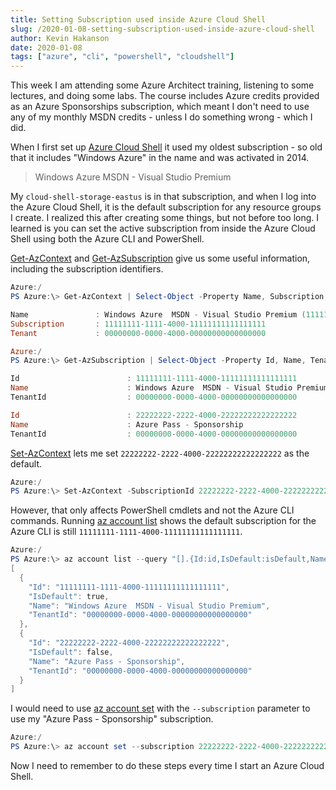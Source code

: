 ```yaml
---
title: Setting Subscription used inside Azure Cloud Shell
slug: /2020-01-08-setting-subscription-used-inside-azure-cloud-shell
author: Kevin Hakanson
date: 2020-01-08
tags: ["azure", "cli", "powershell", "cloudshell"]
---
```

This week I am attending some Azure Architect training, listening to some lectures, and doing some labs.  The course includes Azure credits provided as an Azure Sponsorships subscription, which meant I don't need to use any of my monthly MSDN credits - unless I do something wrong - which I did.

When I first set up [Azure Cloud Shell](https://shell.azure.com/) it used my oldest subscription - so old that it includes "Windows Azure" in the name and was activated in 2014.

> Windows Azure  MSDN - Visual Studio Premium

My `cloud-shell-storage-eastus` is in that subscription, and when I log into the Azure Cloud Shell, it is the default subscription for any resource groups I create.  I realized this after creating some things, but not before too long.  I learned is you can set the active subscription from inside the Azure Cloud Shell using both the Azure CLI and PowerShell.

[Get-AzContext](https://docs.microsoft.com/en-us/powershell/module/az.accounts/get-azcontext?view=azps-3.3.0) and [Get-AzSubscription](https://docs.microsoft.com/en-us/powershell/module/az.accounts/get-azsubscription?view=azps-3.3.0) give us some useful information, including the subscription identifiers.

```powershell
Azure:/
PS Azure:\> Get-AzContext | Select-Object -Property Name, Subscription, Tenant | Format-List

Name               : Windows Azure  MSDN - Visual Studio Premium (11111111-1111-4000-11111111111111111) - MSI@50342
Subscription       : 11111111-1111-4000-11111111111111111
Tenant             : 00000000-0000-4000-00000000000000000

Azure:/
PS Azure:\> Get-AzSubscription | Select-Object -Property Id, Name, TenantId | Format-List

Id                        : 11111111-1111-4000-11111111111111111
Name                      : Windows Azure  MSDN - Visual Studio Premium
TenantId                  : 00000000-0000-4000-00000000000000000

Id                        : 22222222-2222-4000-22222222222222222
Name                      : Azure Pass - Sponsorship
TenantId                  : 00000000-0000-4000-00000000000000000
```
[Set-AzContext](https://docs.microsoft.com/en-us/powershell/module/az.accounts/set-azcontext?view=azps-3.3.0) lets me set `22222222-2222-4000-22222222222222222` as the default.

```powershell
Azure:/
PS Azure:\> Set-AzContext -SubscriptionId 22222222-2222-4000-22222222222222222
```

However, that only affects PowerShell cmdlets and not the Azure CLI commands.  Running [az account list](https://docs.microsoft.com/en-us/cli/azure/account?view=azure-cli-latest#az-account-list) shows the default subscription for the Azure CLI is still `11111111-1111-4000-11111111111111111`.

```powershell
Azure:/
PS Azure:\> az account list --query "[].{Id:id,IsDefault:isDefault,Name:name,TenantId:tenantId}"
[
  {
    "Id": "11111111-1111-4000-11111111111111111",
    "IsDefault": true,
    "Name": "Windows Azure  MSDN - Visual Studio Premium",
    "TenantId": "00000000-0000-4000-00000000000000000"
  },
  {
    "Id": "22222222-2222-4000-22222222222222222",
    "IsDefault": false,
    "Name": "Azure Pass - Sponsorship",
    "TenantId": "00000000-0000-4000-00000000000000000"
  }
]
```

I would need to use [az account set](https://docs.microsoft.com/en-us/cli/azure/account?view=azure-cli-latest#az-account-set) with the `--subscription` parameter to use my "Azure Pass - Sponsorship" subscription.

```powershell
Azure:/
PS Azure:\> az account set --subscription 22222222-2222-4000-22222222222222222
```

Now I need to remember to do these steps every time I start an Azure Cloud Shell.